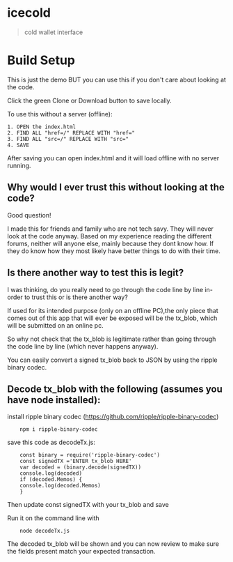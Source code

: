 # icecold

> cold wallet interface

# Build Setup
This is just the demo BUT you can use this if you don't care about looking at the code.

Click the green Clone or Download button to save locally.


To use this without a server (offline):
	
	1. OPEN the index.html
	2. FIND ALL "href=/" REPLACE WITH "href="
	3. FIND ALL "src=/" REPLACE WITH "src="
	4. SAVE 

After saving you can open index.html and it will load offline with no server running.

## Why would I ever trust this without looking at the code? 
	
Good question!
	
I made this for friends and family who are not tech savy. 
They will never look at the code anyway.
Based on my experience reading the different forums, neither will anyone else, mainly because they dont know how. If they do know how they most likely have better things to do with their time.

## Is there another way to test this is legit?

I was thinking, do you really need to go through the code line by line in-order to trust this or is there another way?

If used for its intended purpose (only on an offline PC),the only piece that comes out of this app that will ever be exposed will be the tx_blob, which will be submitted on an online pc.

So why not check that the tx_blob is legitimate rather than going through the code line by line (which never happens anyway). 

You can easily convert a signed tx_blob back to JSON by using the ripple binary codec.


## Decode tx_blob with the following (assumes you have node installed):
	 
install ripple binary codec (https://github.com/ripple/ripple-binary-codec)
		
		npm i ripple-binary-codec
	
save this code as decodeTx.js:
		
		const binary = require('ripple-binary-codec')
		const signedTX ='ENTER tx_blob HERE' 
		var decoded = (binary.decode(signedTX))
		console.log(decoded)
		if (decoded.Memos) {
  		console.log(decoded.Memos)
		}
		
Then update const signedTX with your tx_blob and save
	
Run it on the command line with
	 	
		node decodeTx.js 
The decoded tx_blob will be shown and you can now review to make sure the fields present match your expected transaction.
